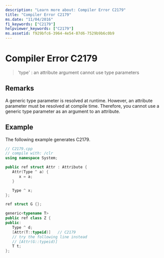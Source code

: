 ```yaml
---
description: "Learn more about: Compiler Error C2179"
title: "Compiler Error C2179"
ms.date: "11/04/2016"
f1_keywords: ["C2179"]
helpviewer_keywords: ["C2179"]
ms.assetid: f929bfc6-3964-4e54-87d6-7529b9b6c0b9
---
```

# Compiler Error C2179

> 'type' : an attribute argument cannot use type parameters

## Remarks

A generic type parameter is resolved at runtime. However, an attribute parameter must be resolved at compile time. Therefore, you cannot use a generic type parameter as an argument to an attribute.

## Example

The following example generates C2179.

```cpp
// C2179.cpp
// compile with: /clr
using namespace System;

public ref struct Attr : Attribute {
   Attr(Type ^ a) {
      x = a;
   }

   Type ^ x;
};

ref struct G {};

generic<typename T>
public ref class Z {
public:
   Type ^ d;
   [Attr(T::typeid)]   // C2179
   // try the following line instead
   // [Attr(G::typeid)]
   T t;
};
```
